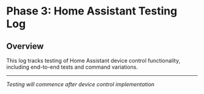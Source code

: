 # Phase 3: Home Assistant Testing Log

## Overview
This log tracks testing of Home Assistant device control functionality, including end-to-end tests and command variations.

---

*Testing will commence after device control implementation*